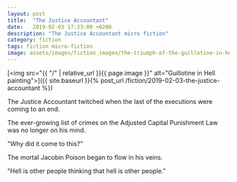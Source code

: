 ```yaml
---
layout: post
title:  "The Justice Accountant"
date:   2019-02-03 17:23:00 +0200
description: "The Justice Accountant micro fiction"
category: fiction
tags: fiction micro-fiction
image: assets/images/fiction_images/the-triumph-of-the-guillotine-in-hell.jpg
---
```


[<img src="{{ "/" | relative_url  }}{{ page.image }}" alt="Guillotine in Hell painting">]({{ site.baseurl }}{% post_url /fiction/2019-02-03-the-justice-accountant %})

The Justice Accountant twitched when the last of the executions were coming to an end.

The ever-growing list of crimes on the Adjusted Capital Punishment Law was no longer on his mind.

"Why did it come to this?"

The mortal Jacobin Poison began to flow in his veins.

"Hell is other people thinking that hell is other people."
